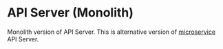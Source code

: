 # API Server (Monolith)

Monolith version of API Server. This is alternative version of [microservice](https://github.com/yafig/api-server-microservice) API Server.
